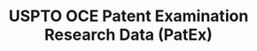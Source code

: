 ---
bigquery: https://console.cloud.google.com/bigquery?p=patents-public-data&d=uspto_oce_pair&page=dataset
citation: 'Graham, S. Marco, A., and Miller, A. (2015). “The USPTO Patent Examination
  Research Dataset: A Window on the Process of Patent Examination.”'
contributors: Graham, S. Marco, A., Miller, A.
cost: None
description: The latest version of PatEx (referred to below as the 2020 release) contains
  detailed information on nearly 11.9 million publicly-viewable provisional and non-provisional
  patent applications to the USPTO and over 4.6 million Patent Cooperation Treaty
  (PCT) applications. It is based on data that OCE downloaded from the Patent Examination
  Data System (PEDS) in April, 2021. The PEDS data are sourced from Public PAIR. The
  first time that OCE used PEDS as the basis of PatEx was for the 2019 release. We
  took the PEDS data and organized it into the familiar PatEx data files, which are
  based on the organization of the Public PAIR portal. The data files include information
  on each application’s characteristics, prosecution history, continuation history,
  claims of foreign priority, patent term adjustment history, publication history,
  and correspondence address information.
documentation: 'For the 2019 and later releases, new technical documentation is available
  https://www.uspto.gov/sites/default/files/documents/PatEx-2019-Technical-Doc.pdf


  A document describing the 2014-2017 data sets is available and can be cited as:
  Graham, Stuart J.H. and Marco, Alan C. and Miller, Richard, The USPTO Patent Examination
  Research Dataset: A Window on the Process of Patent Examination (November 30, 2015).
  Available at SSRN: https://ssrn.com/abstract=2702637.'
last_edit: Mon, 04 Apr 2022 19:06:22 GMT
location: https://www.uspto.gov/ip-policy/economic-research/research-datasets/patent-examination-research-dataset-public-pair
maintained_by: EconomicsData@uspto.gov
related_publications: https://ssrn.com/abstract=29956744, https://ssrn.com/abstract=2702637
schema_fields: '[''examiner_id'', ''file_location_date'', ''appl_status_date'', ''correspondence_country_code'',
  ''wipo_pub_number'', ''aia_first_to_file'', ''correspondence_country_name'', ''foreign_parent_date'',
  ''uspc_class'', ''patent_issue_date'', ''small_entity_indicator'', ''parent_country_code'',
  ''invention_title'', ''continuation_type'', ''parent_application_number'', ''application_number'',
  ''inventor_country_name'', ''correspondence_city'', ''parent_country'', ''inventor_name_middle'',
  ''parent_filing_date'', ''earliest_pgpub_number'', ''filing_date'', ''uspc_subclass'',
  ''status_code'', ''invention_subject_matter'', ''file_location'', ''correspondence_postal_code'',
  ''appl_status_code'', ''confirm_number'', ''correspondence_region_code'', ''inventor_region_code'',
  ''customer_number'', ''correspondence_region_name'', ''patent_number'', ''child_filing_date'',
  ''wipo_pub_date'', ''correspondence_street_line_1'', ''child_application_number'',
  ''inventor_rank'', ''event_code'', ''recorded_date'', ''status_description'', ''correspondence_name_line_2'',
  ''abandon_date'', ''examiner_name_last'', ''earliest_pgpub_date'', ''disposal_type'',
  ''examiner_name_middle'', ''inventor_address_type'', ''event_description'', ''atty_docket_number'',
  ''inventor_country_code'', ''application_type'', ''correspondence_name_line_1'',
  ''examiner_art_unit'', ''sequence_number'', ''correspondence_street_line_2'', ''foreign_parent_id'',
  ''application_number_pair'', ''inventor_name_first'', ''inventor_name_last'', ''examiner_name_first'']'
shortname: patex
tags:
- patents
- legal
- history
terms_of_use: 'USPTO’s online databases are not designed or intended to be a source
  for bulk downloads of USPTO data when accessed through the website’s interfaces.
  Individuals, companies, IP addresses, or blocks of IP addresses who, in effect,
  deny or decrease service by generating unusually high numbers of database accesses
  (searches, pages, or hits), whether generated manually or in an automated fashion,
  may be denied access to USPTO servers without notice.


  Bulk data products may be separately obtained from the USPTO, either for free or
  at the cost of dissemination. For details, see information on Electronic Bulk Data
  Products: https://www.uspto.gov/learning-and-resources/electronic-bulk-data-products'
title: USPTO OCE Patent Examination Research Data (PatEx)
uuid: 4342caa7-23af-420c-b2f6-6088f133df6a
---